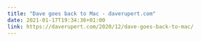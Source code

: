```yaml
---
title: "Dave goes back to Mac - daverupert.com"
date: 2021-01-17T19:34:36+01:00
link: https://daverupert.com/2020/12/dave-goes-back-to-mac/
---
```

